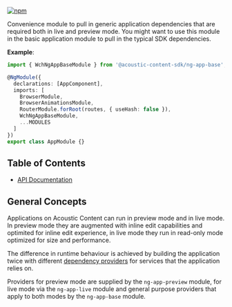[![npm](https://img.shields.io/npm/v/@acoustic-content-sdk/ng-app-base.svg?style=flat-square)](https://www.npmjs.com/package/@acoustic-content-sdk/ng-app-base)

Convenience module to pull in generic application dependencies that are required both in live and preview mode. You might want to use this module in the basic application module to pull in the typical SDK dependencies.

**Example**:

```typescript
import { WchNgAppBaseModule } from '@acoustic-content-sdk/ng-app-base';

@NgModule({
  declarations: [AppComponent],
  imports: [
    BrowserModule,
    BrowserAnimationsModule,
    RouterModule.forRoot(routes, { useHash: false }),
    WchNgAppBaseModule,
    ...MODULES
  ]
})
export class AppModule {}
```

## Table of Contents

- [API Documentation](./markdown/ng-app-base.md)

## General Concepts

Applications on Acoustic Content can run in preview mode and in live mode. In preview mode they are augmented with inline edit capabilities and optimited for inline edit experience, in live mode they run in read-only mode optimized for size and performance.

The difference in runtime behaviour is achieved by building the application twice with different [dependency providers](https://angular.io/guide/dependency-injection) for services that the application relies on.

Providers for preview mode are supplied by the `ng-app-preview` module, for live mode via the `ng-app-live` module and general purpose providers that apply to both modes by the `ng-app-base` module.
